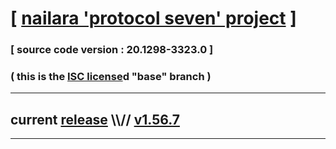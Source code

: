 
# [ [nailara 'protocol seven' project](http://src.nailara.net/) ]

### [ source code version : 20.1298-3323.0 ]

### ( this is the [ISC license](license)d "base" branch )
---
## current [release](https://github.com/anotherlink/nailara/releases) \\\\// [v1.56.7](https://github.com/anotherlink/nailara/releases/tag/v1.56.7)
---
